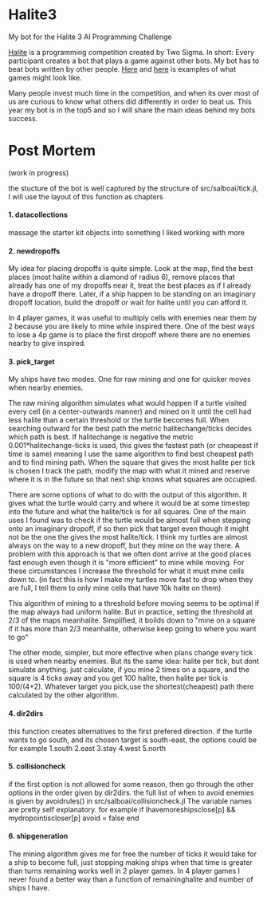 # Halite3
My bot for the Halite 3 AI Programming Challenge

<a href="https://halite.io/">Halite</a> is a programming competition created by Two Sigma. In short: Every participant creates a bot that plays a game against other bots. My bot has to beat bots written by other people. <a href="https://halite.io/play/?game_id=5002035">Here</a> and <a href="https://halite.io/play/?game_id=4946734">here</a> is examples of what games might look like. 

Many people invest much time in the competition, and when its over most of us are curious to know what others did differently in order to beat us. This year my bot is in the top5 and so I will share the main ideas behind my bots success.

# Post Mortem
(work in progress)

the stucture of the bot is well captured by the structure of src/salboai/tick.jl, I will use the layout of this function as chapters

#### 1. datacollections
massage the starter kit objects into something I liked working with more
#### 2. newdropoffs
My idea for placing dropoffs is quite simple. Look at the map, find the best places (most halite within a diamond of radius 6), remove places that already has one of my dropoffs near it, treat the best places as if I already have a dropoff there.
Later, if a ship happen to be standing on an imaginary dropoff location, build the dropoff or wait for halite until you can afford it.

In 4 player games, it was useful to multiply cells with enemies near them by 2 because you are likely to mine while inspired there. One of the best ways to lose a 4p game is to place the first dropoff where there are no enemies nearby to give inspired.

#### 3. pick_target
My ships have two modes. One for raw mining and one for quicker moves when nearby enemies.

The raw mining algorithm simulates what would happen if a turtle visited every cell (in a center-outwards manner) and mined on it until the cell had less halite than a certain threshold or the turtle becomes full. When searching outward for the best path the metric halitechange/ticks decides which path is best. If halitechange is negative the metric 0.001*halitechange-ticks is used, this gives the fastest path (or cheapeast if time is same) meaning I use the same algorithm to find best cheapest path and to find mining path. When the square that gives the most halite per tick is chosen I track the path, modify the map with what it mined and reserve where it is in the future so that next ship knows what squares are occupied.

There are some options of what to do with the output of this algorithm. It gives what the turtle would carry and where it would be at some timestep into the future and what the halite/tick is for all squares. One of the main uses I found was to check if the turtle would be almost full when stepping onto an imaginary dropoff, if so then pick that target even though it might not be the one the gives the most halite/tick. I think my turtles are almost always on the way to a new dropoff, but they mine on the way there. A problem with this approach is that we often dont arrive at the good places fast enough even though it is "more efficient" to mine while moving. For these circumstances I increase the threshold for what it must mine cells down to. (in fact this is how I make my turtles move fast to drop when they are full, I tell them to only mine cells that have 10k halte on them)

This algorithm of mining to a threshold before moving seems to be optimal if the map always had uniform halite. But in practice, setting the threshold at 2/3 of the maps meanhalite. Simplified, it boilds down to "mine on a square if it has more than 2/3 meanhalite, otherwise keep going to where you want to go"

The other mode, simpler, but more effective when plans change every tick is used when nearby enemies. But its the same idea: halite per tick, but dont simulate anything. just calculate, if you mine 2 times on a square, and the square is 4 ticks away and you get 100 halite, then halite per tick is 100/(4+2). Whatever target you pick,use the shortest(cheapest) path there calculated by the other algorithm. 

#### 4. dir2dirs
this function creates alternatives to the first prefered direction. if the turtle wants to go south, and its chosen target is south-east, the options could be for example 1.south 2.east 3.stay 4.west 5.north
#### 5. collisioncheck
if the first option is not allowed for some reason, then go through the other options in the order given by dir2dirs.
the full list of when to avoid enemies is given by avoidrules() in src/salboai/collisioncheck.jl
The variable names are pretty self explanatory. for example
if Ihavemoreshipsclose[p] && mydropointiscloser[p]
    avoid = false
end
#### 6. shipgeneration
The mining algorithm gives me for free the number of ticks it would take for a ship to become full, just stopping making ships when that time is greater than turns remaining works well in 2 player games. In 4 player games I never found a better way than a function of remaininghalite and number of ships I have.
  
